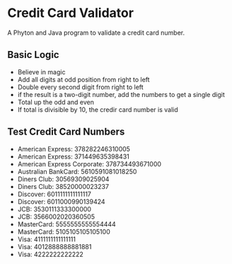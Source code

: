 # Credit Card Validator

A Phyton and Java program to validate a credit card number.

## Basic Logic

- Believe in magic
- Add all digits at odd position from right to left
- Double every second digit from right to left
- if the result is a two-digit number, add the numbers to get a single digit
- Total up the odd and even
- If total is divisible by 10, the credir card number is valid

## Test Credit Card Numbers

- American Express: 378282246310005
- American Express: 371449635398431
- American Express Corporate: 378734493671000
- Australian BankCard: 5610591081018250
- Diners Club: 30569309025904
- Diners Club: 38520000023237
- Discover: 6011111111111117
- Discover: 6011000990139424
- JCB: 3530111333300000
- JCB: 3566002020360505
- MasterCard: 5555555555554444
- MasterCard: 5105105105105100
- Visa: 4111111111111111
- Visa: 4012888888881881
- Visa: 4222222222222
